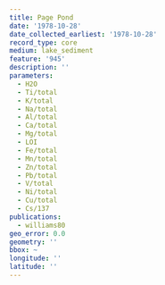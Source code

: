 ```yaml
---
title: Page Pond
date: '1978-10-28'
date_collected_earliest: '1978-10-28'
record_type: core
medium: lake_sediment
feature: '945'
description: ''
parameters:
  - H2O
  - Ti/total
  - K/total
  - Na/total
  - Al/total
  - Ca/total
  - Mg/total
  - LOI
  - Fe/total
  - Mn/total
  - Zn/total
  - Pb/total
  - V/total
  - Ni/total
  - Cu/total
  - Cs/137
publications:
  - williams80
geo_error: 0.0
geometry: ''
bbox: ~
longitude: ''
latitude: ''
---
```

